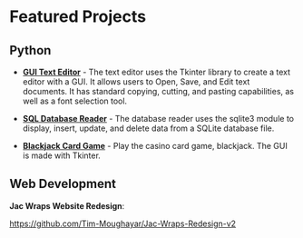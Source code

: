 # Featured Projects
## Python
* **[GUI Text Editor](GUI_Text_Editor)** - The text editor uses the Tkinter library to create a text editor with a GUI. It allows users to Open, Save, and Edit text documents. It has standard copying, cutting, and pasting capabilities, as well as a font selection tool.

* **[SQL Database Reader](SQL_Database_Reader)** - The database reader uses the sqlite3 module to display, insert, update, and delete data from a SQLite database file.

* **[Blackjack Card Game](Blackjack_Card_Game)** - Play the casino card game, blackjack. The GUI is made with Tkinter.

## Web Development

**Jac Wraps Website Redesign**:

https://github.com/Tim-Moughayar/Jac-Wraps-Redesign-v2
